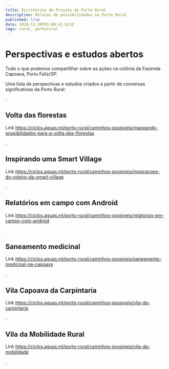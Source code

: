 ```yaml
---
title: Escritórios de Projeto da Porto Rural
description: Relatos de possibilidades na Porto Rural
published: true
date: 2019-11-30T01:00:41.611Z
tags: rural, portorural
---
```


# Perspectivas e estudos abertos

Tudo o que podemos compartilhar sobre as ações na colônia da Fazenda Capoava, Porto Feliz/SP. 

Uma lista de perspectivas e estudos criados a partir de conversas significativas da Porto Rural:


.
## Volta das florestas

Link
https://ciclos.aguas.ml/porto-rural/caminhos-possiveis/mapeando-possibilidades-para-a-volta-das-florestas

.
## Inspirando uma Smart Village

Link
https://ciclos.aguas.ml/porto-rural/caminhos-possiveis/inspiracoes-do-roteiro-da-smart-village


.
## Relatórios em campo com Android

Link
https://ciclos.aguas.ml/porto-rural/caminhos-possiveis/relatorios-em-campo-com-android


.
## Saneamento medicinal

Link
https://ciclos.aguas.ml/porto-rural/caminhos-possiveis/saneamento-medicinal-na-capoava


.
## Vila Capoava da Carpintaria

Link
https://ciclos.aguas.ml/porto-rural/caminhos-possiveis/vila-da-carpintaria


.
## Vila da Mobilidade Rural

Link
https://ciclos.aguas.ml/porto-rural/caminhos-possiveis/vila-da-mobilidade

.